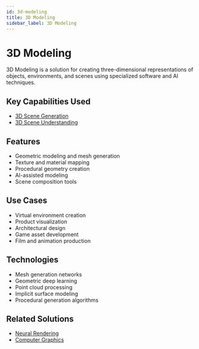 ```yaml
---
id: 3d-modeling
title: 3D Modeling
sidebar_label: 3D Modeling
---
```


# 3D Modeling

3D Modeling is a solution for creating three-dimensional representations of objects, environments, and scenes using specialized software and AI techniques.

## Key Capabilities Used

- [3D Scene Generation](../capabilities/3d-scene-generation)
- [3D Scene Understanding](../capabilities/3d-scene-understanding)

## Features

- Geometric modeling and mesh generation
- Texture and material mapping
- Procedural geometry creation
- AI-assisted modeling
- Scene composition tools

## Use Cases

- Virtual environment creation
- Product visualization
- Architectural design
- Game asset development
- Film and animation production

## Technologies

- Mesh generation networks
- Geometric deep learning
- Point cloud processing
- Implicit surface modeling
- Procedural generation algorithms

<!-- ## Tools

- [Blender](../tools/blender) - Open-source 3D creation suite
- [Autodesk Maya](../tools/maya) - Professional 3D modeling software
- [SketchUp](../tools/sketchup) - 3D modeling for architecture
- [Houdini](../tools/houdini) - 3D procedural generation tool
- [Cinema 4D](../tools/cinema-4d) - Motion graphics and visualization -->

## Related Solutions

- [Neural Rendering](./neural-rendering)
- [Computer Graphics](./computer-graphics)
